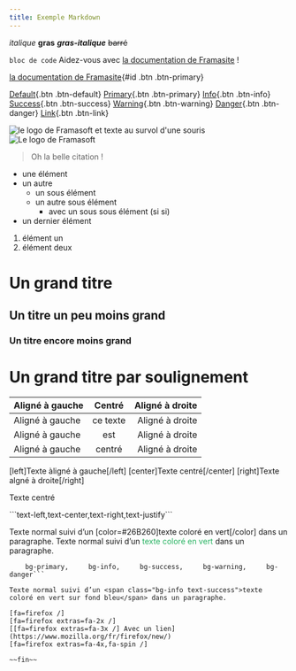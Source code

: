 ```yaml
---
title: Exemple Markdown
---
```

_italique_ 
**gras**
**_gras-italique_** 
~~barré~~

```bloc de code``` 
Aidez-vous avec [la documentation de Framasite](https://docs.framasoft.org/fr/grav/) !

[la documentation de Framasite](https://docs.framasoft.org/fr/grav/){#id .btn .btn-primary}

[Default](#){.btn .btn-default}
[Primary](#){.btn .btn-primary}
[Info](#){.btn .btn-info}
[Success](#){.btn .btn-success}
[Warning](#){.btn .btn-warning}
[Danger](#){.btn .btn-danger}
[Link](#){.btn .btn-link}

![le logo de Framasoft](https://framasoft.org/nav/img/logo.png)
et texte au survol d'une souris
![Le logo de Framasoft](https://framasoft.org/nav/img/logo.png "Un bien beau logo !")

> Oh la belle citation !

* une élément
* un autre
  * un sous élément
  * un autre sous élément
    * avec un sous sous élément (si si)
* un dernier élément

1. élément un
2. élément deux

# Un grand titre
## Un titre un peu moins grand
### Un titre encore moins grand

Un grand titre par soulignement
=============

| Aligné à gauche  | Centré          | Aligné à droite |
| :--------------- |:---------------:| -----:|
| Aligné à gauche  |   ce texte        |  Aligné à droite |
| Aligné à gauche  | est             |   Aligné à droite |
| Aligné à gauche  | centré          |    Aligné à droite |

[left]Texte àligné à gauche[/left]
[center]Texte centré[/center]
[right]Texte algné à droite[/right]

<p class="text-center">Texte centré</p>
```text-left,text-center,text-right,text-justify```

Texte normal suivi d’un [color=#26B260]texte coloré en vert[/color] dans un paragraphe.
Texte normal suivi d’un <span style="color: #26B260">texte coloré en vert</span> dans un paragraphe.

```text-muted, text-primary, text-info, text-success, text-warning, text-danger,
    bg-primary,     bg-info,     bg-success,     bg-warning,     bg-danger```

Texte normal suivi d’un <span class="bg-info text-success">texte coloré en vert sur fond bleu</span> dans un paragraphe.

[fa=firefox /]
[fa=firefox extras=fa-2x /]
[[fa=firefox extras=fa-3x /] Avec un lien](https://www.mozilla.org/fr/firefox/new/)
[fa=firefox extras=fa-4x,fa-spin /]

~~fin~~